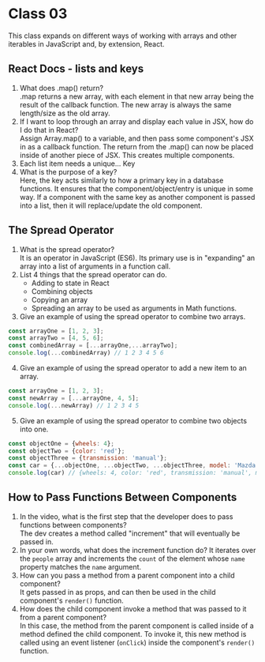 # Class 03
This class expands on different ways of working with arrays and other iterables in JavaScript and, by extension, React.

## React Docs - lists and keys
1. What does .map() return?  
.map returns a new array, with each element in that new array being the result of the callback function. The new array is always the same length/size as the old array.
2. If I want to loop through an array and display each value in JSX, how do I do that in React?  
Assign Array.map() to a variable, and then pass some component's JSX in as a callback function. The return from the .map() can now be placed inside of another piece of JSX. This creates multiple components.
3. Each list item needs a unique... Key  
4. What is the purpose of a key?  
Here, the key acts similarly to how a primary key in a database functions. It ensures that the component/object/entry is unique in some way. If a component with the same key as another component is passed into a list, then it will replace/update the old component.

## The Spread Operator
1. What is the spread operator?  
It is an operator in JavaScript (ES6). Its primary use is in "expanding" an array into a list of arguments in a function call.
2. List 4 things that the spread operator can do.   
    - Adding to state in React
    - Combining objects
    - Copying an array
    - Spreading an array to be used as arguments in Math functions.
3. Give an example of using the spread operator to combine two arrays.
```javascript
const arrayOne = [1, 2, 3];
const arrayTwo = [4, 5, 6];
const combinedArray = [...arrayOne,...arrayTwo];
console.log(...combinedArray) // 1 2 3 4 5 6
```
4. Give an example of using the spread operator to add a new item to an array.
```javascript
const arrayOne = [1, 2, 3];
const newArray = [...arrayOne, 4, 5];
console.log(...newArray) // 1 2 3 4 5 
``` 
5. Give an example of using the spread operator to combine two objects into one.
```javascript
const objectOne = {wheels: 4};
const objectTwo = {color: 'red'};
const objectThree = {transmission: 'manual'};
const car = {...objectOne, ...objectTwo, ...objectThree, model: 'Mazda 3'}
console.log(car) // {wheels: 4, color: 'red', transmission: 'manual', model: 'Mazda 3'}
```

## How to Pass Functions Between Components
1. In the video, what is the first step that the developer does to pass functions between components?  
The dev creates a method called "increment" that will eventually be passed in.
2. In your own words, what does the increment function do?
It iterates over the `people` array and increments the `count` of the element whose `name` property matches the `name` argument.
3. How can you pass a method from a parent component into a child component?  
It gets passed in as props, and can then be used in the child component's `render()` function.
4. How does the child component invoke a method that was passed to it from a parent component?  
In this case, the method from the parent component is called inside of a method defined the child component. To invoke it, this new method is called using an event listener (`onClick`) inside the component's `render()` function.
